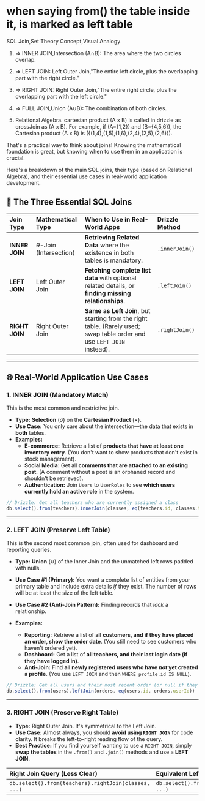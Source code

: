 # when saying from() the table inside it, is marked as left table
SQL Join,Set Theory Concept,Visual Analogy

1. => INNER JOIN,Intersection (A∩B): 
The area where the two circles overlap.

2.  => LEFT JOIN: 
Left Outer Join,"The entire left circle, plus the overlapping part with the right circle."

3. => RIGHT JOIN:
Right Outer Join,"The entire right circle, plus the overlapping part with the left circle."

4. => FULL JOIN,Union (A∪B): 
The combination of both circles.

5. Relational Algebra.
cartesian product (A x B) is called in drizzle as crossJoin
as (A x B). For example, if (A={1,2}) and (B={4,5,6}), the Cartesian product (A x B) is ({(1,4),(1,5),(1,6),(2,4),(2,5),(2,6)}). 

That's a practical way to think about joins\! Knowing the mathematical foundation is great, but knowing when to use them in an application is crucial.

Here's a breakdown of the main SQL joins, their type (based on Relational Algebra), and their essential use cases in real-world application development.

## 🤝 The Three Essential SQL Joins

| Join Type | Mathematical Type | When to Use in Real-World Apps | Drizzle Method |
| :--- | :--- | :--- | :--- |
| **INNER JOIN** | $\theta$-Join (Intersection) | **Retrieving Related Data** where the existence in both tables is mandatory. | `.innerJoin()` |
| **LEFT JOIN** | Left Outer Join | **Fetching complete list data** with optional related details, or **finding missing relationships**. | `.leftJoin()` |
| **RIGHT JOIN** | Right Outer Join | **Same as Left Join**, but starting from the right table. (Rarely used; swap table order and use `LEFT JOIN` instead). | `.rightJoin()` |

-----

## 🌐 Real-World Application Use Cases

### 1\. **INNER JOIN** (Mandatory Match)

This is the most common and restrictive join.

  * **Type:** **Selection** ($\sigma$) on the **Cartesian Product** ($\times$).
  * **Use Case:** You only care about the intersection—the data that exists in **both** tables.
  * **Examples:**
      * **E-commerce:** Retrieve a list of **products that have at least one inventory entry**. (You don't want to show products that don't exist in stock management).
      * **Social Media:** Get all **comments that are attached to an existing post**. (A comment without a post is an orphaned record and shouldn't be retrieved).
      * **Authentication:** Join `Users` to `UserRoles` to see **which users currently hold an active role** in the system.

<!-- end list -->

```typescript
// Drizzle: Get all teachers who are currently assigned a class
db.select().from(teachers).innerJoin(classes, eq(teachers.id, classes.teacherId))
```

-----

### 2\. **LEFT JOIN** (Preserve Left Table)

This is the second most common join, often used for dashboard and reporting queries.

  * **Type:** **Union** ($\cup$) of the Inner Join and the unmatched left rows padded with nulls.

  * **Use Case \#1 (Primary):** You want a complete list of entities from your primary table and include extra details *if* they exist. The number of rows will be at least the size of the left table.

  * **Use Case \#2 (Anti-Join Pattern):** Finding records that *lack* a relationship.

  * **Examples:**

      * **Reporting:** Retrieve a list of **all customers, and if they have placed an order, show the order date**. (You still need to see customers who haven't ordered yet).
      * **Dashboard:** Get a list of **all teachers, and their last login date (if they have logged in)**.
      * **Anti-Join:** Find **all newly registered users who have *not* yet created a profile**. (You use `LEFT JOIN` and then `WHERE profile.id IS NULL`).

<!-- end list -->

```typescript
// Drizzle: Get all users and their most recent order (or null if they haven't ordered)
db.select().from(users).leftJoin(orders, eq(users.id, orders.userId))
```

-----

### 3\. **RIGHT JOIN** (Preserve Right Table)

  * **Type:** Right Outer Join. It's symmetrical to the Left Join.
  * **Use Case:** Almost always, you should **avoid using `RIGHT JOIN`** for code clarity. It breaks the left-to-right reading flow of the query.
  * **Best Practice:** If you find yourself wanting to use a `RIGHT JOIN`, simply **swap the tables** in the `.from()` and `.join()` methods and use a **LEFT JOIN**.

| Right Join Query (Less Clear) | Equivalent Left Join Query (Clearer) |
| :--- | :--- |
| `db.select().from(teachers).rightJoin(classes, ...)` | `db.select().from(classes).leftJoin(teachers, ...)` |